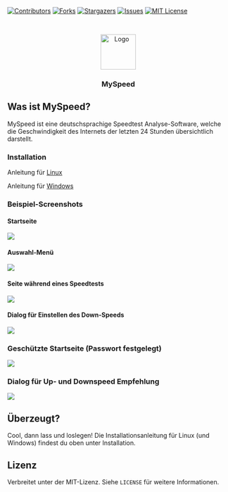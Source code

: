 [![Contributors][contributors-shield]][contributors-url]
[![Forks][forks-shield]][forks-url]
[![Stargazers][stars-shield]][stars-url]
[![Issues][issues-shield]][issues-url]
[![MIT License][license-shield]][license-url]

<br />
<p align="center">
  <a href="https://github.com/gnmyt/myspeed">
    <img src="https://i.imgur.com/aCmA6rH.png" alt="Logo" width="80" height="80">
  </a>
</p>
<h3 align="center">MySpeed</h3>

## Was ist MySpeed?

MySpeed ist eine deutschsprachige Speedtest Analyse-Software, welche die Geschwindigkeit des Internets der letzten 24 Stunden übersichtlich
darstellt.

### Installation

Anleitung für [Linux](https://github.com/gnmyt/myspeed/wiki/Einrichtung-Linux)

Anleitung für [Windows](https://github.com/gnmyt/myspeed/wiki/Einrichtung-Windows)

### Beispiel-Screenshots

#### Startseite

<img src="https://i.imgur.com/94rQ4jq.png">

#### Auswahl-Menü

<img src="https://i.imgur.com/tJHmUVs.png">

#### Seite während eines Speedtests

<img src="https://i.imgur.com/rqvb1Ni.png">

#### Dialog für Einstellen des Down-Speeds

<img src="https://i.imgur.com/DnEPbFV.png">

### Geschützte Startseite (Passwort festgelegt)

<img src="https://i.imgur.com/BGK166K.png">

### Dialog für Up- und Downspeed Empfehlung

<img src="https://i.imgur.com/ExgswYD.png">


## Überzeugt?

Cool, dann lass und loslegen! Die Installationsanleitung für Linux (und Windows) findest du oben unter Installation.

## Lizenz

Verbreitet unter der MIT-Lizenz. Siehe `LICENSE` für weitere Informationen.

[contributors-shield]: https://img.shields.io/github/contributors/gnmyt/myspeed.svg?style=for-the-badge

[contributors-url]: https://github.com/gnmyt/myspeed/graphs/contributors

[forks-shield]: https://img.shields.io/github/forks/gnmyt/myspeed.svg?style=for-the-badge

[forks-url]: https://github.com/gnmyt/myspeed/network/members

[stars-shield]: https://img.shields.io/github/stars/gnmyt/myspeed.svg?style=for-the-badge

[stars-url]: https://github.com/gnmyt/myspeed/stargazers

[issues-shield]: https://img.shields.io/github/issues/gnmyt/myspeed.svg?style=for-the-badge

[issues-url]: https://github.com/gnmyt/myspeed/issues

[license-shield]: https://img.shields.io/github/license/gnmyt/myspeed.svg?style=for-the-badge

[license-url]: https://github.com/gnmyt/myspeed/blob/master/LICENSE
